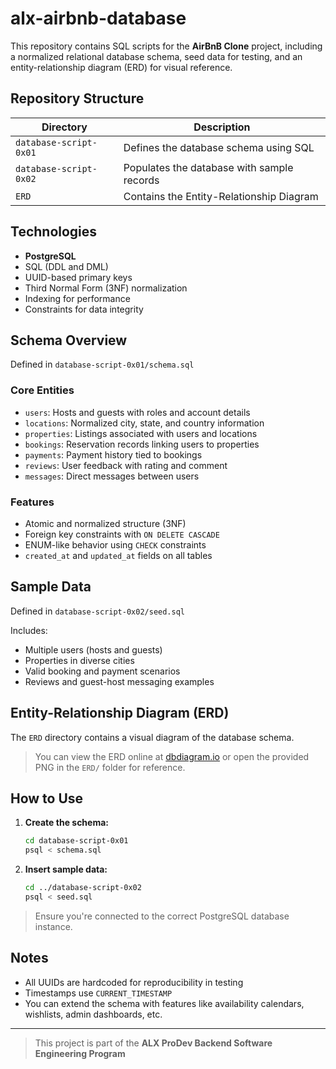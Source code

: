 # alx-airbnb-database

This repository contains SQL scripts for the **AirBnB Clone** project, including a normalized relational database schema, seed data for testing, and an entity-relationship diagram (ERD) for visual reference.

## Repository Structure

| Directory              | Description                                |
| ---------------------- | ------------------------------------------ |
| `database-script-0x01` | Defines the database schema using SQL      |
| `database-script-0x02` | Populates the database with sample records |
| `ERD`                  | Contains the Entity-Relationship Diagram   |

## Technologies

* **PostgreSQL**
* SQL (DDL and DML)
* UUID-based primary keys
* Third Normal Form (3NF) normalization
* Indexing for performance
* Constraints for data integrity

## Schema Overview

Defined in `database-script-0x01/schema.sql`

### Core Entities

* `users`: Hosts and guests with roles and account details
* `locations`: Normalized city, state, and country information
* `properties`: Listings associated with users and locations
* `bookings`: Reservation records linking users to properties
* `payments`: Payment history tied to bookings
* `reviews`: User feedback with rating and comment
* `messages`: Direct messages between users

### Features

* Atomic and normalized structure (3NF)
* Foreign key constraints with `ON DELETE CASCADE`
* ENUM-like behavior using `CHECK` constraints
* `created_at` and `updated_at` fields on all tables

## Sample Data

Defined in `database-script-0x02/seed.sql`

Includes:

* Multiple users (hosts and guests)
* Properties in diverse cities
* Valid booking and payment scenarios
* Reviews and guest-host messaging examples

## Entity-Relationship Diagram (ERD)

The `ERD` directory contains a visual diagram of the database schema.

> You can view the ERD online at [dbdiagram.io](https://dbdiagram.io/d/AirBnB-Clone-DB-685e73bff413ba35082e134f) or open the provided PNG in the `ERD/` folder for reference.

## How to Use

1. **Create the schema:**

   ```bash
   cd database-script-0x01
   psql < schema.sql
   ```

2. **Insert sample data:**

   ```bash
   cd ../database-script-0x02
   psql < seed.sql
   ```

> Ensure you're connected to the correct PostgreSQL database instance.

## Notes

* All UUIDs are hardcoded for reproducibility in testing
* Timestamps use `CURRENT_TIMESTAMP`
* You can extend the schema with features like availability calendars, wishlists, admin dashboards, etc.

---

> This project is part of the **ALX ProDev Backend Software Engineering Program**
